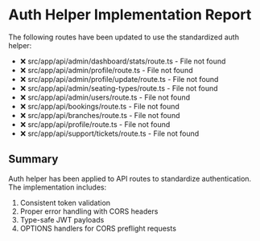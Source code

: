 # Auth Helper Implementation Report

The following routes have been updated to use the standardized auth helper:

- ❌ src/app/api/admin/dashboard/stats/route.ts - File not found
- ❌ src/app/api/admin/profile/route.ts - File not found
- ❌ src/app/api/admin/profile/update/route.ts - File not found
- ❌ src/app/api/admin/seating-types/route.ts - File not found
- ❌ src/app/api/admin/users/route.ts - File not found
- ❌ src/app/api/bookings/route.ts - File not found
- ❌ src/app/api/branches/route.ts - File not found
- ❌ src/app/api/profile/route.ts - File not found
- ❌ src/app/api/support/tickets/route.ts - File not found

## Summary

Auth helper has been applied to API routes to standardize authentication.
The implementation includes:

1. Consistent token validation
2. Proper error handling with CORS headers
3. Type-safe JWT payloads
4. OPTIONS handlers for CORS preflight requests
